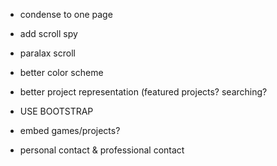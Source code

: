 - condense to one page

- add scroll spy

- paralax scroll

- better color scheme

- better project representation (featured projects? searching?
- USE BOOTSTRAP

- embed games/projects?

- personal contact & professional contact


